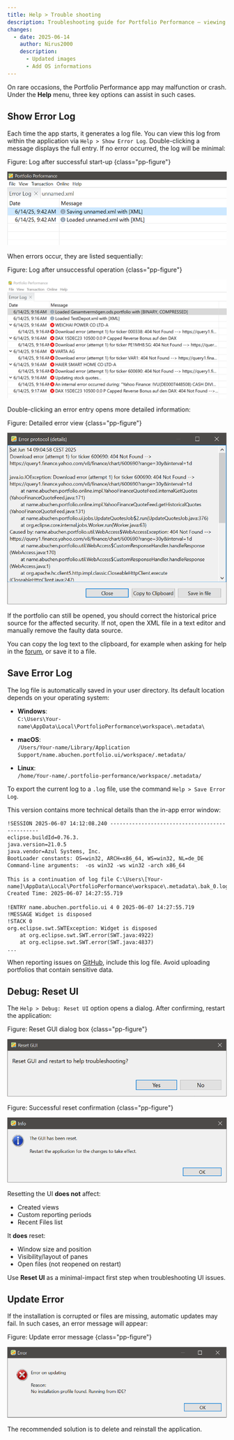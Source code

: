 ```yaml
---
title: Help > Trouble shooting
description: Troubleshooting guide for Portfolio Performance – viewing logs, resetting the UI, handling update errors, and key file locations for different operating systems.
changes:
  - date: 2025-06-14
    author: Nirus2000
    description:
      - Updated images
      - Add OS informations
---
```


On rare occasions, the Portfolio Performance app may malfunction or crash. Under the **Help** menu, three key options can assist in such cases.

## Show Error Log

Each time the app starts, it generates a log file. You can view this log from within the application via `Help > Show Error Log`. Double-clicking a message displays the full entry. If no error occurred, the log will be minimal:

Figure: Log after successful start-up {class="pp-figure"}

![](./images/show-error-log-minimal.png)

When errors occur, they are listed sequentially:

Figure: Log after unsuccessful operation {class="pp-figure"}

![](./images/show-error-log-multiple-errors.png)

Double-clicking an error entry opens more detailed information:

Figure: Detailed error view {class="pp-figure"}

![](./images/show-error-log-multiple-errors-dbl-click.png)

If the portfolio can still be opened, you should correct the historical price source for the affected security. If not, open the XML file in a text editor and manually remove the faulty data source.

You can copy the log text to the clipboard, for example when asking for help in the [forum](https://forum.portfolio-performance.info/), or save it to a file.

## Save Error Log

The log file is automatically saved in your user directory. Its default location depends on your operating system:

- **Windows**:  
  `C:\Users\Your-name\AppData\Local\PortfolioPerformance\workspace\.metadata\`

- **macOS**:  
  `/Users/Your-name/Library/Application Support/name.abuchen.portfolio.ui/workspace/.metadata/`

- **Linux**:  
  `/home/Your-name/.portfolio-performance/workspace/.metadata/`

To export the current log to a `.log` file, use the command `Help > Save Error Log`.

This version contains more technical details than the in-app error window:

```
!SESSION 2025-06-07 14:12:08.240 -----------------------------------------------
eclipse.buildId=0.76.3.
java.version=21.0.5
java.vendor=Azul Systems, Inc.
BootLoader constants: OS=win32, ARCH=x86_64, WS=win32, NL=de_DE
Command-line arguments:  -os win32 -ws win32 -arch x86_64

This is a continuation of log file C:\Users\[Your-name]\AppData\Local\PortfolioPerformance\workspace\.metadata\.bak_0.log
Created Time: 2025-06-07 14:27:55.719

!ENTRY name.abuchen.portfolio.ui 4 0 2025-06-07 14:27:55.719
!MESSAGE Widget is disposed
!STACK 0
org.eclipse.swt.SWTException: Widget is disposed
	at org.eclipse.swt.SWT.error(SWT.java:4922)
	at org.eclipse.swt.SWT.error(SWT.java:4837)
...
```

When reporting issues on [GitHub](https://github.com/portfolio-performance/portfolio/issues), include this log file. Avoid uploading portfolios that contain sensitive data.

## Debug: Reset UI

The `Help > Debug: Reset UI` option opens a dialog. After confirming, restart the application:

Figure: Reset GUI dialog box {class="pp-figure"}

![](./images/reset-UI.png)

Figure: Successful reset confirmation {class="pp-figure"}

![](./images/reset-UI-successful.png)

Resetting the UI **does not** affect:

- Created views
- Custom reporting periods
- Recent Files list

It **does** reset:

- Window size and position
- Visibility/layout of panes
- Open files (not reopened on restart)

Use **Reset UI** as a minimal-impact first step when troubleshooting UI issues.

## Update Error

If the installation is corrupted or files are missing, automatic updates may fail. In such cases, an error message will appear:

Figure: Update error message {class="pp-figure"}

![](./images/error-on-updating.png)

The recommended solution is to delete and reinstall the application.
